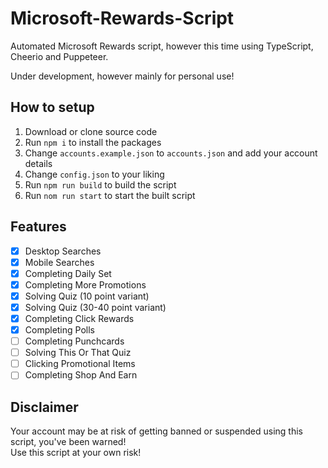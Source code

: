 # Microsoft-Rewards-Script
Automated Microsoft Rewards script, however this time using TypeScript, Cheerio and Puppeteer.

Under development, however mainly for personal use!

## How to setup ##
1. Download or clone source code
2. Run `npm i` to install the packages
3. Change `accounts.example.json` to `accounts.json` and add your account details
4. Change `config.json` to your liking
5. Run `npm run build` to build the script
6. Run `nom run start` to start the built script

## Features ##
- [x] Desktop Searches
- [x] Mobile Searches
- [x] Completing Daily Set
- [x] Completing More Promotions
- [x] Solving Quiz (10 point variant)
- [x] Solving Quiz (30-40 point variant)
- [x] Completing Click Rewards
- [x] Completing Polls
- [ ] Completing Punchcards
- [ ] Solving This Or That Quiz
- [ ] Clicking Promotional Items
- [ ] Completing Shop And Earn

## Disclaimer ##
Your account may be at risk of getting banned or suspended using this script, you've been warned!
<br /> 
Use this script at your own risk!

